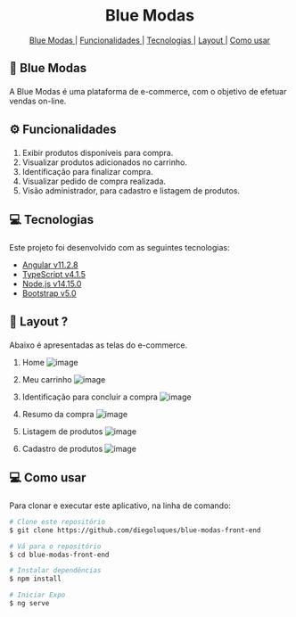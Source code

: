 <h1 align="center" >
  Blue Modas
</h1>

<p align="center">
  <a href='#home'>Blue Modas </a>|
  <a href='#functionalities'>Funcionalidades </a>|
  <a href='#tecnologies'>Tecnologias </a>|
  <a href='#layout'>Layout </a>|
  <a href="#como">Como usar </a>
</p>

## <p id='home'>🏪 Blue Modas </p>
A Blue Modas é uma plataforma de e-commerce, com o objetivo de efetuar vendas on-line.

## <p id='functionalities'> ⚙ Funcionalidades </p>
1. Exibir produtos disponíveis para compra.
2. Visualizar produtos adicionados no carrinho.
3. Identificação para finalizar compra.
4. Visualizar pedido de compra realizada.
5. Visão administrador, para cadastro e listagem de produtos.

## <p id='tecnologies'>💻 Tecnologias </p>
Este projeto foi desenvolvido com as seguintes tecnologias:

-  [Angular v11.2.8](https://angular.io/)
-  [TypeScript v4.1.5](https://www.typescriptlang.org/)
-  [Node.js v14.15.0](https://nodejs.org/en/)
-  [Bootstrap v5.0](https://getbootstrap.com/)

## <p id='layout'>🎨 Layout ? </p>
Abaixo é apresentadas as telas do e-commerce.

1. Home
![image](https://user-images.githubusercontent.com/55838972/114640362-efafb380-9c9d-11eb-9bbd-d9257f09c0c2.png)

2. Meu carrinho
![image](https://user-images.githubusercontent.com/55838972/114640484-3ac9c680-9c9e-11eb-9d47-fdfff66d1bea.png)

4. Identificação para concluir a compra
![image](https://user-images.githubusercontent.com/55838972/114640541-56cd6800-9c9e-11eb-943c-7ff4b7763075.png)

6. Resumo da compra
![image](https://user-images.githubusercontent.com/55838972/114640606-7a90ae00-9c9e-11eb-99da-5661003f5502.png)

8. Listagem de produtos
![image](https://user-images.githubusercontent.com/55838972/114640696-a3b13e80-9c9e-11eb-8828-11cb197069bf.png)

9. Cadastro de produtos
![image](https://user-images.githubusercontent.com/55838972/114640738-b62b7800-9c9e-11eb-9503-2aaf44bb1cc2.png)

## <p id='como'>💻 Como usar </p>
Para clonar e executar este aplicativo, na linha de comando:

```bash
# Clone este repositório
$ git clone https://github.com/diegoluques/blue-modas-front-end

# Vá para o repositório
$ cd blue-modas-front-end

# Instalar dependências
$ npm install

# Iniciar Expo
$ ng serve
```


